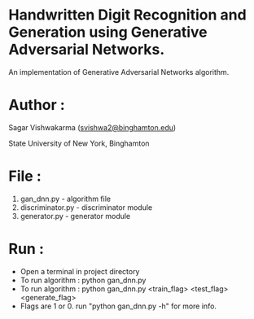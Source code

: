 # Handwritten Digit Recognition and Generation using Generative Adversarial Networks.

An implementation of Generative Adversarial Networks algorithm.

Author :
============
Sagar Vishwakarma (svishwa2@binghamton.edu)

State University of New York, Binghamton


File :
============

1)	gan_dnn.py                   - algorithm file
2)	discriminator.py             - discriminator module
3)	generator.py                 - generator module


Run :
============

- Open a terminal in project directory
- To run algorithm                                      : python gan_dnn.py
- To run algorithm                                      : python gan_dnn.py <train_flag> <test_flag> <generate_flag>
- Flags are 1 or 0. run "python gan_dnn.py -h" for more info.
